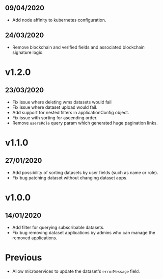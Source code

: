 ## 09/04/2020

- Add node affinity to kubernetes configuration.

## 24/03/2020

- Remove blockchain and verified fields and associated blockchain signature logic.

# v1.2.0

## 23/03/2020

- Fix issue where deleting wms datasets would fail
- Fix issue where dataset upload would fail.
- Add support for nested filters in applicationConfig object.
- Fix issue with sorting for ascending order.
- Remove `usersRole` query param which generated huge pagination links.

# v1.1.0

## 27/01/2020

- Add possibility of sorting datasets by user fields (such as name or role).
- Fix bug patching dataset without changing dataset apps.

# v1.0.0

## 14/01/2020

- Add filter for querying subscribable datasets.
- Fix bug removing dataset applications by admins who can manage the removed applications.

# Previous

- Allow microservices to update the dataset's `errorMessage` field.
